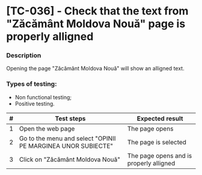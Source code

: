 # **[TC-036] - Check that the text from "Zăcământ Moldova Nouă" page is properly alligned**

### **Description**

Opening the page "Zăcământ Moldova Nouă" will show an alligned text.

### **Types of testing:**

- Non functional testing;
- Positive testing.

| #   | **Test steps**                                               | **Expected result**                     |
| --- | ------------------------------------------------------------ | --------------------------------------- |
| 1   | Open the web page                                            | The page opens                          |
| 2   | Go to the menu and select "OPINII PE MARGINEA UNOR SUBIECTE" | The page is selected                    |
| 3   | Click on "Zăcământ Moldova Nouă"                             | The page opens and is properly alligned |

